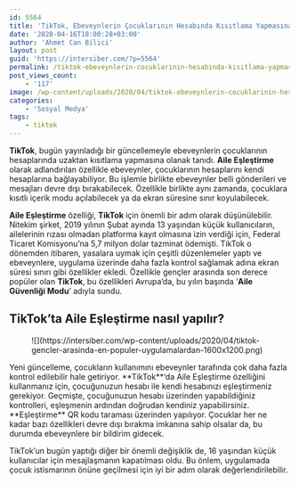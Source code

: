 ```yaml
---
id: 5564
title: 'TikTok, Ebeveynlerin Çocuklarının Hesabında Kısıtlama Yapmasına İzin Veriyor'
date: '2020-04-16T18:00:28+03:00'
author: 'Ahmet Can Bilici'
layout: post
guid: 'https://intersiber.com/?p=5564'
permalink: /tiktok-ebeveynlerin-cocuklarinin-hesabinda-kisitlama-yapmasina-izin-veriyor/
post_views_count:
    - '117'
image: /wp-content/uploads/2020/04/tiktok-ebeveynlerin-cocuklarinin-hesabini-kontrol-etmesine-izin-veriyor.jpeg
categories:
    - 'Sosyal Medya'
tags:
    - tiktok
---
```


**TikTok**, bugün yayınladığı bir güncellemeyle ebeveynlerin çocuklarının hesaplarında uzaktan kısıtlama yapmasına olanak tanıdı. **Aile Eşleştirme** olarak adlandırılan özellikle ebeveynler, çocuklarının hesaplarını kendi hesaplarına bağlayabiliyor. Bu işlemle birlikte ebeveynler belli gönderileri ve mesajları devre dışı bırakabilecek. Özellikle birlikte aynı zamanda, çocuklara kısıtlı içerik modu açılabilecek ya da ekran süresine sınır koyulabilecek.

**Aile Eşleştirme** özelliği, **TikTok** için önemli bir adım olarak düşünülebilir. Nitekim şirket, 2019 yılının Şubat ayında 13 yaşından küçük kullanıcıların, ailelerinin rızası olmadan platforma kayıt olmasına izin verdiği için, Federal Ticaret Komisyonu’na 5,7 milyon dolar tazminat ödemişti. TikTok o dönemden itibaren, yasalara uymak için çeşitli düzenlemeler yaptı ve ebeveynlere, uygulama üzerinde daha fazla kontrol sağlamak adına ekran süresi sınırı gibi özellikler ekledi. Özellikle gençler arasında son derece popüler olan **TikTok**, bu özellikleri Avrupa’da, bu yılın başında ‘**Aile Güvenliği Modu**’ adıyla sundu.

## TikTok’ta Aile Eşleştirme nasıl yapılır?

<figure class="wp-block-image size-large">![](https://intersiber.com/wp-content/uploads/2020/04/tiktok-gencler-arasinda-en-populer-uygulamalardan-1600x1200.png)</figure>Yeni güncelleme, çocukların kullanımını ebeveynler tarafında çok daha fazla kontrol edilebilir hale getiriyor. **TikTok**‘da Aile Eşleştirme özelliğini kullanmanız için, çocuğunuzun hesabı ile kendi hesabınızı eşleştirmeniz gerekiyor. Geçmişte, çocuğunuzun hesabı üzerinden yapabildiğiniz kontrolleri, eşleşmenin ardından doğrudan kendiniz yapabilirsiniz. **Eşleştirme** QR kodu taraması üzerinden yapılıyor. Çocuklar her ne kadar bazı özellikleri devre dışı bırakma imkanına sahip olsalar da, bu durumda ebeveynlere bir bildirim gidecek.

TikTok’un bugün yaptığı diğer bir önemli değişiklik de, 16 yaşından küçük kullanıcılar için mesajlaşmanın kapatılması oldu. Bu önlem, uygulamada çocuk istismarının önüne geçilmesi için iyi bir adım olarak değerlendirilebilir.